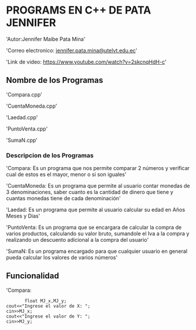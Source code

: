 #  PROGRAMS EN C++  DE PATA JENNIFER

'Autor:Jennifer Maibe Pata Mina'

'Correo electronico: jennifer.pata.mina@utelvt.edu.ec'

'Link de video:  https://www.youtube.com/watch?v=2skcnqHdH-c'

## Nombre de los Programas

'Compara.cpp'

'CuentaMoneda.cpp'

'Laedad.cpp'

'PuntoVenta.cpp'

'SumaN.cpp'

### Descripcion de los Programas

'Compara: Es un programa que nos permite comparar 2 números y verificar cual de estos es el mayor, menor o si son iguales'

'CuentaMoneda: Es un programa que permite al usuario contar monedas de 3 denominaciones, saber cuanto es la cantidad de dinero que tiene y cuantas monedas tiene de cada denominación'

'Laedad: Es un programa que permite al usuario calcular su edad en Años Meses y Dias'

'PuntoVenta:  Es un programa que se encargara de calcular la compra de varios productos, calculando su valor bruto, sumandole el Iva a la compra y realizando un descuento adicional a la compra del usuario'

'SumaN: Es un programa encargado para que cualquier usuario en general pueda calcular los valores de varios números'

## Funcionalidad

'Compara: 

           float MJ_x,MJ_y;
	cout<<"Ingrese el valor de X: ";
	cin>>MJ_x;
	cout<<"Ingrese el valor de Y: ";
	cin>>MJ_y;
